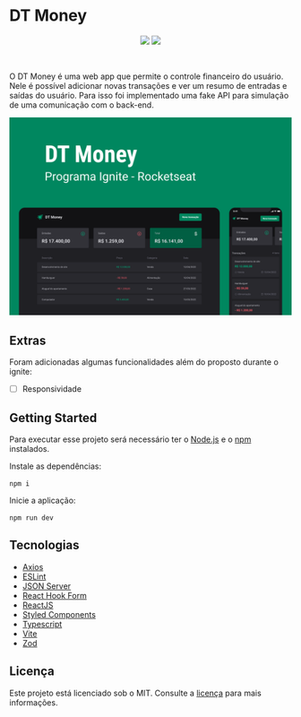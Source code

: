 # DT Money

<p align="center">
  <img src="https://img.shields.io/badge/developer-jfilipedias-blue">
  <img src="https://img.shields.io/github/license/jfilipedias/dt-money">
</p>
<br>

O DT Money é uma web app que permite o controle financeiro do usuário. Nele é possível adicionar novas transações e ver um resumo de entradas e saídas do usuário. Para isso foi implementado uma fake API para simulação de uma comunicação com o back-end.

<div align="center">
  <img alt="Image apresentando a interface do projeto dt money" title="DT Money" src="./docs/cover.png" />
</div>

## Extras

Foram adicionadas algumas funcionalidades além do proposto durante o ignite:

- [ ] Responsividade

## Getting Started

Para executar esse projeto será necessário ter o [Node.js](https://nodejs.org/) e o [npm](https://www.npmjs.com/) instalados.

Instale as dependências:

```shell
npm i
```

Inicie a aplicação:

```shell
npm run dev
```

## Tecnologias

- [Axios](https://axios-http.com/ptbr/)
- [ESLint](https://eslint.org/)
- [JSON Server](https://github.com/typicode/json-server)
- [React Hook Form](https://react-hook-form.com/)
- [ReactJS](https://reactjs.org/)
- [Styled Components](https://styled-components.com/)
- [Typescript](https://typescriptlang.org/)
- [Vite](https://vitejs.dev/)
- [Zod](https://zod.dev/)

## Licença

Este projeto está licenciado sob o MIT. Consulte a [licença](LICENSE) para mais informações.
